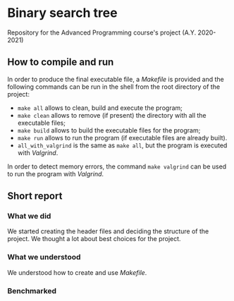 # Binary search tree 
Repository for the Advanced Programming course's project (A.Y. 2020-2021)

## How to compile and run
In order to produce the final executable file, a *Makefile* is provided
and the following commands can be run in the shell from the root directory
of the project:
- `make all` allows to clean, build and execute the program;
- `make clean` allows to remove (if present) the directory with all the
executable files;
- `make build` allows to build the executable files for the program;
- `make run` allows to run the program (if executable files are already built).
- `all_with_valgrind` is the same as `make all`, but the program is executed
with *Valgrind*.

In order to detect memory errors, the command `make valgrind` can be used to
run the program with *Valgrind*.

## Short report
### What we did
We started creating the header files and deciding the structure of the project.
We thought a lot about best choices for the project.
### What we understood
We understood how to create and use *Makefile*.
### Benchmarked
